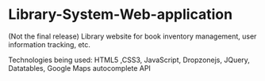 # Library-System-Web-application
(Not the final release)
Library website for book inventory management, user information tracking, etc.

Technologies being used: HTML5 ,CSS3, JavaScript, Dropzonejs, JQuery, Datatables, Google Maps autocomplete API
